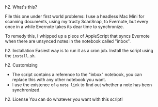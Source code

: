 h2. What's this?

File this one under first world problems: I use a headless Mac Mini for scanning documents, using my trusty ScanSnap, to Evernote, but every once in a while Evernote takes its dear time to synchronize.

To remedy this, I whipped up a piece of AppleScript that syncs Evernote when there are unsynced notes in the notebook called "inbox".

h2. Installation
Easiest way is to run it as a cron job. Install the script using the `install.sh`.

h2. Customizing
* The script contains a reference to the "inbox" notebook, you can replace this with any other notebook you want.
* I use the existence of a `note link` to find out whether a note has been synchronized.

h2. License
You can do whatever you want with this script!